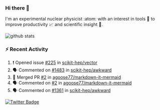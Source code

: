 ### Hi there 👋 

I'm an experimental nuclear physicist :atom: with an interest in tools :wrench: to improve productivity :chart_with_upwards_trend: and scientific insight :telescope:.

![github stats](https://github-readme-stats.vercel.app/api?username=agoose77&show_icons=true&hide_rank=true&hide_title=true&bg_color=30,e76445,904e95&text_color=efe3ec&icon_color=efe3ec)
<!--
**agoose77/agoose77** is a ✨ _special_ ✨ repository because its `README.md` (this file) appears on your GitHub profile.

Here are some ideas to get you started:

- 🔭 I’m currently working on ...
- 🌱 I’m currently learning ...
- 👯 I’m looking to collaborate on ...
- 🤔 I’m looking for help with ...
- 💬 Ask me about ...
- 📫 How to reach me: ...
- 😄 Pronouns: ...
- ⚡ Fun fact: ...
-->

### :zap: Recent Activity
<!--START_SECTION:activity-->
1. ❗️ Opened issue [#225](https://github.com/scikit-hep/vector/issues/225) in [scikit-hep/vector](https://github.com/scikit-hep/vector)
2. 🗣 Commented on [#1483](https://github.com/scikit-hep/awkward/issues/1483) in [scikit-hep/awkward](https://github.com/scikit-hep/awkward)
3. 🎉 Merged PR [#2](https://github.com/agoose77/markdown-it-mermaid/pull/2) in [agoose77/markdown-it-mermaid](https://github.com/agoose77/markdown-it-mermaid)
4. 🗣 Commented on [#2](https://github.com/agoose77/markdown-it-mermaid/issues/2) in [agoose77/markdown-it-mermaid](https://github.com/agoose77/markdown-it-mermaid)
5. 🗣 Commented on [#1361](https://github.com/scikit-hep/awkward/issues/1361) in [scikit-hep/awkward](https://github.com/scikit-hep/awkward)
<!--END_SECTION:activity-->


[![Twitter Badge](https://img.shields.io/twitter/follow/agoose77?style=flat-square&logo=Twitter&logoColor=white&color=cornflowerblue)](https://twitter.com/agoose77)
